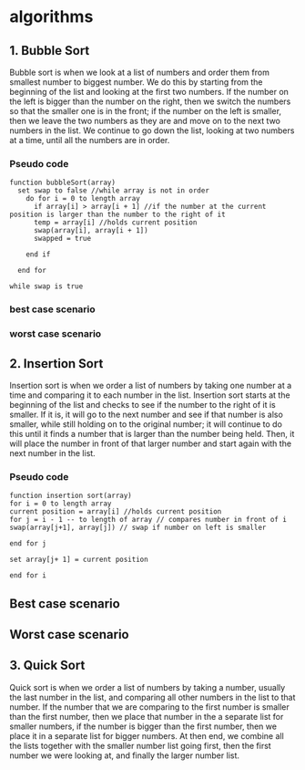 # algorithms

## 1. Bubble Sort
Bubble sort is when we look at a list of numbers and order them from smallest number to biggest number. We do this by starting from the beginning of the list and looking at the first two numbers. If the number on the left is bigger than the number on the right, then we switch the numbers so that the smaller one is in the front; if the number on the left is smaller, then we leave the two numbers as they are and move on to the next two numbers in the list. We continue to go down the list, looking at two numbers at a time, until all the numbers are in order. 

### Pseudo code

```
function bubbleSort(array)
  set swap to false //while array is not in order
    do for i = 0 to length array
      if array[i] > array[i + 1] //if the number at the current position is larger than the number to the right of it 
      temp = array[i] //holds current position
      swap(array[i], array[i + 1])
      swapped = true

    end if

  end for

while swap is true

```
### best case scenario


### worst case scenario


## 2. Insertion Sort
Insertion sort is when we order a list of numbers by taking one number at a time and comparing it to each number in the list. Insertion sort starts at the beginning of the list and checks to see if the number to the right of it is smaller. If it is, it will go to the next number and see if that number is also smaller, while still holding on to the original number; it will continue to do this until it finds a number that is larger than the number being held. Then, it will place the number in front of that larger number and start again with the next number in the list. 

### Pseudo code

```
function insertion sort(array)
for i = 0 to length array
current position = array[i] //holds current position
for j = i - 1 -- to length of array // compares number in front of i
swap(array[j+1], array[j]) // swap if number on left is smaller

end for j

set array[j+ 1] = current position

end for i

``` 


## Best case scenario

## Worst case scenario


## 3. Quick Sort
Quick sort is when we order a list of numbers by taking a number, usually the last number in the list, and comparing all other numbers in the list to that number. If the number that we are comparing to the first number is smaller than the first number, then we place that number in the a separate list for smaller numbers, if the number is bigger than the first number, then we place it in a separate list for bigger numbers. At then end, we combine all the lists together with the smaller number list going first, then the first number we were looking at, and finally the larger number list. 



